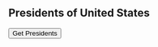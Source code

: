 ## Presidents of United States
<div>
  <button id="getPresidents" type="button"> Get Presidents </button>
</div>

<div>
  <ul id='bar'>
  </ul>
</div>
